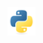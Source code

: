 <style>
  img {height: 50px}
</style>


<div align="center">
  <img align="center" src="https://raw.githubusercontent.com/devicons/devicon/2ae2a900d2f041da66e950e4d48052658d850630/icons/python/python-original.svg">
 </div>
